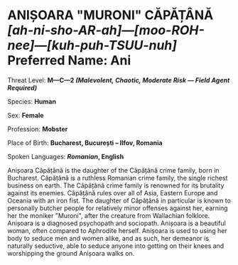 # ANIȘOARA "MURONI" CĂPĂȚÂNĂ<br>*[ah-ni-sho-AR-ah]&mdash;[moo-ROH-nee]&mdash;[kuh-puh-TSUU-nuh]*<br>Preferred Name: Ani

Threat Level: **M&mdash;C&mdash;2 *(Malevolent, Chaotic, Moderate Risk &mdash; Field Agent Required)***

Species: **Human**

Sex: **Female**

Profession: **Mobster**

Place of Birth: **Bucharest, București – Ilfov, Romania**

Spoken Languages: ***Romanian*, English**

Anișoara Căpățână is the daughter of the Căpățână crime family, born in Bucharest. Căpățână is a ruthless Romanian crime family, the single richest business on earth. The Căpățână crime family is renowned for its brutality against its enemies. Căpățână rules over all of Asia, Eastern Europe and Oceania with an iron fist. The daughter of Căpățână in particular is known to personally butcher people for relatively minor offenses against her, earning her the moniker "Muroni", after the creature from Wallachian folklore. Anișoara is a diagnosed psychopath and sociopath. Anișoara is a beautiful woman, often compared to Aphrodite herself. Anișoara is used to using her body to seduce men and women alike, and as such, her demeanor is naturally seductive, able to seduce anyone into getting on their knees and worshipping the ground Anișoara walks on.


